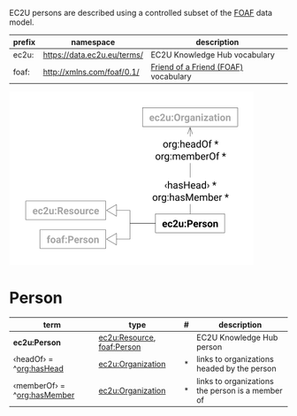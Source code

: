 EC2U persons are described using a controlled subset of
the  [FOAF](../handbooks/vocabularies/foaf.md) data model.

| prefix | namespace                   | description                                                         |
|--------|-----------------------------|---------------------------------------------------------------------|
| ec2u:  | https://data.ec2u.eu/terms/ | EC2U Knowledge Hub vocabulary                                       |
| foaf:  | http://xmlns.com/foaf/0.1/  | [Friend of a Friend (FOAF)](http://xmlns.com/foaf/spec/) vocabulary |

![person data model](index/persons.svg#50)

# Person

| term                                                                          | type                                                                                          | # | description                                      |
|-------------------------------------------------------------------------------|-----------------------------------------------------------------------------------------------|---|--------------------------------------------------|
| **ec2u:Person**                                                               | [ec2u:Resource](./index.md#resource), [foaf:Person](../handbooks/vocabularies/foaf.md#person) |   | EC2U Knowledge Hub person                        |
| ‹headOf› = ^[org:hasHead](https://www.w3.org/TR/vocab-org/#org:hasHead)       | [ec2u:Organization](organizations.md#organization)                                            | * | links to organizations headed by the person      |
| ‹memberOf› = ^[org:hasMember](https://www.w3.org/TR/vocab-org/#org:hasMember) | [ec2u:Organization](organizations.md#organization)                                            | * | links to organizations the person is a member of |

